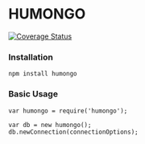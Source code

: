 # HUMONGO

[![Coverage Status](https://coveralls.io/repos/codydaig/humongo/badge.svg)](https://coveralls.io/r/codydaig/humongo)

### Installation
```
npm install humongo
```

### Basic Usage
```
var humongo = require('humongo');

var db = new humongo();
db.newConnection(connectionOptions);
